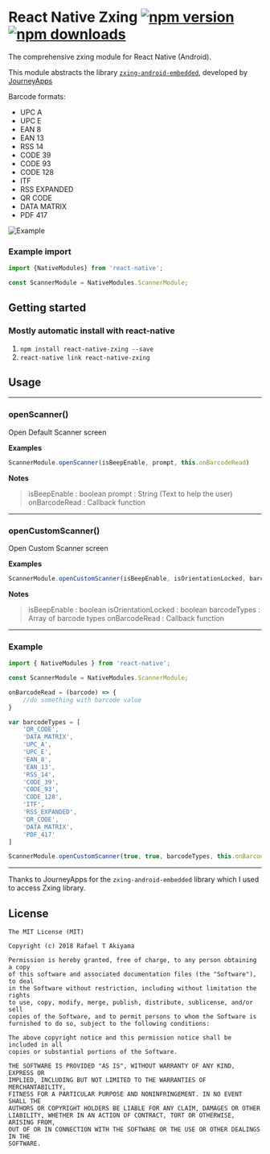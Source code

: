 # React Native Zxing [![npm version](https://badge.fury.io/js/react-native-zxing.svg)](http://badge.fury.io/js/react-native-zxing) [![npm downloads](https://img.shields.io/npm/dm/react-native-zxing.svg)](https://www.npmjs.com/package/react-native-zxing)

The comprehensive zxing module for React Native (Android). 

This module abstracts the library [`zxing-android-embedded`](https://github.com/journeyapps/zxing-android-embedded), developed by [JourneyApps](https://github.com/journeyapps)

Barcode formats:

- UPC A
- UPC E
- EAN 8
- EAN 13
- RSS 14
- CODE 39
- CODE 93
- CODE 128
- ITF
- RSS EXPANDED
- QR CODE
- DATA MATRIX
- PDF 417

![Example](https://media.giphy.com/media/1wpxKD8tXU3eXXC8Hi/giphy.gif)

### Example import

```jsx
import {NativeModules} from 'react-native';

const ScannerModule = NativeModules.ScannerModule;
```

## Getting started

### Mostly automatic install with react-native
1. `npm install react-native-zxing --save`
2. `react-native link react-native-zxing`

## Usage

---

### openScanner()

Open Default Scanner screen

**Examples**

```js
ScannerModule.openScanner(isBeepEnable, prompt, this.onBarcodeRead)
```

**Notes**

> isBeepEnable : boolean 
> prompt : String (Text to help the user)
> onBarcodeRead : Callback function

---

### openCustomScanner()

Open Custom Scanner screen

**Examples**

```js
ScannerModule.openCustomScanner(isBeepEnable, isOrientationLocked, barcodeTypes, this.onBarcodeRead)
```

**Notes**

> isBeepEnable : boolean 
> isOrientationLocked : boolean 
> barcodeTypes : Array of barcode types
> onBarcodeRead : Callback function

---

### Example

```javascript
import { NativeModules } from 'react-native';

const ScannerModule = NativeModules.ScannerModule;

onBarcodeRead = (barcode) => {
    //do something with barcode value
}

var barcodeTypes = [
    'QR_CODE', 
    'DATA_MATRIX', 
    'UPC_A', 
    'UPC_E',
    'EAN_8',
    'EAN_13',
    'RSS_14',
    'CODE_39',
    'CODE_93',
    'CODE_128',
    'ITF',
    'RSS_EXPANDED',
    'QR_CODE',
    'DATA_MATRIX',
    'PDF_417'
]

ScannerModule.openCustomScanner(true, true, barcodeTypes, this.onBarcodeRead)
``` 

---

Thanks to JourneyApps for the `zxing-android-embedded` library which I used to access Zxing library.


## License

    The MIT License (MIT)

    Copyright (c) 2018 Rafael T Akiyama

    Permission is hereby granted, free of charge, to any person obtaining a copy
    of this software and associated documentation files (the "Software"), to deal
    in the Software without restriction, including without limitation the rights
    to use, copy, modify, merge, publish, distribute, sublicense, and/or sell
    copies of the Software, and to permit persons to whom the Software is
    furnished to do so, subject to the following conditions:

    The above copyright notice and this permission notice shall be included in all
    copies or substantial portions of the Software.

    THE SOFTWARE IS PROVIDED "AS IS", WITHOUT WARRANTY OF ANY KIND, EXPRESS OR
    IMPLIED, INCLUDING BUT NOT LIMITED TO THE WARRANTIES OF MERCHANTABILITY,
    FITNESS FOR A PARTICULAR PURPOSE AND NONINFRINGEMENT. IN NO EVENT SHALL THE
    AUTHORS OR COPYRIGHT HOLDERS BE LIABLE FOR ANY CLAIM, DAMAGES OR OTHER
    LIABILITY, WHETHER IN AN ACTION OF CONTRACT, TORT OR OTHERWISE, ARISING FROM,
    OUT OF OR IN CONNECTION WITH THE SOFTWARE OR THE USE OR OTHER DEALINGS IN THE
    SOFTWARE.